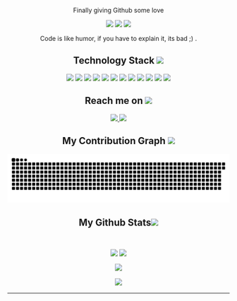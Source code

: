 
<!--  https://JulianCowieWillox.github.io/portfolio/  -->
<p align="center">
 <p align="center">Finally giving Github some love</p>
 
</p align="center">

<p align="center">
 
 <img src="https://badges.pufler.dev/visits/JulianCowieWillox/JulianCowieWillox"/> 
 <img src="https://badges.pufler.dev/years/JulianCowieWillox"/>
 <img src="https://badges.pufler.dev/repos/JulianCowieWillox"/>
<!--  <img src="https://badges.pufler.dev/commits/JulianCowieWillox/" /> -->

</p>

<p align="center">
  Code is like humor, if you have to explain it, its bad ;) .
</p>  

<h2 align="center">Technology Stack <img src="https://github.com/JulianCowieWillox/JulianCowieWillox/blob/main/images/laptop.gif" width="50"></h2>

<p align="center">
<img src="https://img.shields.io/badge/-HTML5-E34F26?style=flat-square&logo=html5&logoColor=white"/>
<img src="https://img.shields.io/badge/-CSS3-1572B6?style=flat-square&logo=css3"/>
<img src="https://img.shields.io/badge/-Bootstrap-563D7C?style=flat-square&logo=bootstrap"/>
<img src="https://img.shields.io/badge/-JavaScript-black?style=flat-square&logo=javascript"/>
<img src="https://img.shields.io/badge/-TypeScript-black?style=flat-square&logo=typescript"/>
<img src="https://img.shields.io/badge/-Nodejs-black?style=flat-square&logo=Node.js"/>
<img src="https://img.shields.io/badge/-React-black?style=flat-square&logo=react"/>
<img src="https://img.shields.io/badge/-ReactNative-black?style=flat-square&logo=react"/>
<img src="https://img.shields.io/badge/-MongoDB-black?style=flat-square&logo=mongodb"/>
<img src="https://img.shields.io/badge/-MySQL-black?style=flat-square&logo=mysql"/>
<img src="https://img.shields.io/badge/-Git-black?style=flat-square&logo=git"/>
<img src="https://img.shields.io/badge/-GitHub-black?style=flat-square&logo=github"/>
</p>

<h2 align="center">Reach me on <img src="https://media0.giphy.com/media/jqNPzdTTxQfOgOqpO4/source.gif" width="50"></h2>

<p align="center">
<!-- <img src="https://img.shields.io/badge/-ritik-purple?style=flat-square&logo=instagram&logoColor=white&link=https://www.instagram.com/pinkdogg307/"/> -->
<a href="mailto: julianwillox7@gmail.com">
 <img src="https://img.shields.io/badge/-JulianCowieWillox-c14438?style=flat-square&logo=Gmail&logoColor=white&link=mailto:julianwillox7@gmail.com"/>
</a>
<a href="https://www.linkedin.com/in/julian-c-b4b43b133/">
 <img src="https://img.shields.io/badge/-JulianCowieWillox-blue?style=flat-square&logo=Linkedin&logoColor=white&link=https://www.linkedin.com/in/julian-c-b4b43b133/"/>
</a>
</p>


<h2 align="center">
  My Contribution Graph <img src="https://media.giphy.com/media/xUA7aZeLE2e0P7Znz2/giphy.gif" width="50">
</h2>
<p align="center">
  <img src="https://github.com/JulianCowieWillox/JulianCowieWillox/raw/output/github-contribution-grid-snake.svg" alt="snake"></center>
</p>

<h2 align="center">
  My Github Stats<img src="https://media.giphy.com/media/VgCDAzcKvsR6OM0uWg/giphy.gif" width="50">
</h2>
 
<br>

<p align = "center">
  <img  src = "https://github-readme-stats.vercel.app/api?username=JulianCowieWillox&show_icons=true&theme=radical&line_height=27">
  <img src = "https://github-readme-stats.vercel.app/api/top-langs/?username=JulianCowieWillox&hide=html,css,java,shaderlab,kotlin,hlsl&theme=radical">
</p>

<p align = "center">
 <img  src="https://github-readme-streak-stats.herokuapp.com/?user=JulianCowieWillox&show_icons=true&locale=en&layout=compact&theme=radical&line_height=0" />
</p> 

<p align = "center">
 <img src="https://activity-graph.herokuapp.com/graph?username=JulianCowieWillox&theme=redical">
</p> 
<hr>

